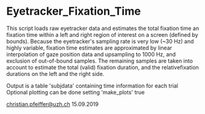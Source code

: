 # Eyetracker_Fixation_Time

This script loads raw eyetracker data and estimates the total fixation time
an fixation time within a left and right region of interest on a screen (defined by bounds).
Because the eyetracker's sampling rate is very low (~30 Hz) and highly variable, 
fixation time estimates are approximated by linear interpolation of gaze position data and 
upsampling to 1000 Hz, and exclusion of out-of-bound samples. The remaining samples are
taken into account to estimate the total (valid) fixation duration, and the relativefixation 
durations on the left and the right side.

Output is a table 'subjdata' containing time information for each trial
Optional plotting can be done setting 'make_plots' true

christian.pfeiffer@uzh.ch
15.09.2019
